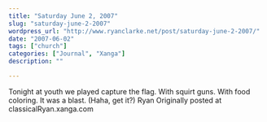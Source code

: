 ```yaml
---
title: "Saturday June 2, 2007"
slug: "saturday-june-2-2007"
wordpress_url: "http://www.ryanclarke.net/post/saturday-june-2-2007/"
date: "2007-06-02"
tags: ["church"]
categories: ["Journal", "Xanga"]
description: ""

---
```


Tonight at youth we played capture the flag.
With squirt guns.
With food coloring.
It was a blast. (Haha, get it?)
Ryan
Originally posted at classicalRyan.xanga.com
